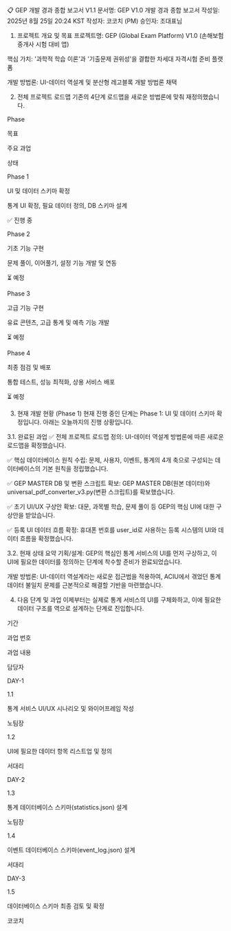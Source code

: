 📋 GEP 개발 경과 종합 보고서 V1.1
문서명: GEP V1.0 개발 경과 종합 보고서
작성일: 2025년 8월 25일 20:24 KST
작성자: 코코치 (PM)
승인자: 조대표님

1. 프로젝트 개요 및 목표
프로젝트명: GEP (Global Exam Platform) V1.0 (손해보험중개사 시험 대비 앱)

핵심 가치: '과학적 학습 이론'과 '기출문제 권위성'을 결합한 차세대 자격시험 준비 플랫폼

개발 방법론: UI-데이터 역설계 및 분산형 레고블록 개발 방법론 채택

2. 전체 프로젝트 로드맵
기존의 4단계 로드맵을 새로운 방법론에 맞춰 재정의했습니다.

Phase

목표

주요 과업

상태

Phase 1

UI 및 데이터 스키마 확정

통계 UI 확정, 필요 데이터 정의, DB 스키마 설계

✅ 진행 중

Phase 2

기초 기능 구현

문제 풀이, 이어풀기, 설정 기능 개발 및 연동

⏳ 예정

Phase 3

고급 기능 구현

유료 콘텐츠, 고급 통계 및 예측 기능 개발

⏳ 예정

Phase 4

최종 점검 및 배포

통합 테스트, 성능 최적화, 상용 서비스 배포

⏳ 예정

3. 현재 개발 현황 (Phase 1)
현재 진행 중인 단계는 Phase 1: UI 및 데이터 스키마 확정입니다. 아래는 오늘까지의 진행 상황입니다.

3.1. 완료된 과업
✅ 전체 프로젝트 로드맵 정의: UI-데이터 역설계 방법론에 따른 새로운 로드맵을 확정했습니다.

✅ 핵심 데이터베이스 원칙 수립: 문제, 사용자, 이벤트, 통계의 4개 축으로 구성되는 데이터베이스의 기본 원칙을 정립했습니다.

✅ GEP MASTER DB 및 변환 스크립트 확보: GEP MASTER DB(원본 데이터)와 universal_pdf_converter_v3.py(변환 스크립트)를 확보했습니다.

✅ 초기 UI/UX 구상안 확보: 대문, 과목별 학습, 문제 풀이 등 GEP의 핵심 UI에 대한 구상안을 받았습니다.

✅ 등록 UI 데이터 흐름 확정: 휴대폰 번호를 user_id로 사용하는 등록 시스템의 UI와 데이터 흐름을 확정했습니다.

3.2. 현재 상태 요약
기획/설계: GEP의 핵심인 통계 서비스의 UI를 먼저 구상하고, 이 UI에 필요한 데이터를 정의하는 단계에 착수할 준비가 완료되었습니다.

개발 방법론: UI-데이터 역설계라는 새로운 접근법을 적용하여, ACIU에서 겪었던 통계 데이터 불일치 문제를 근본적으로 해결할 기반을 마련했습니다.

4. 다음 단계 및 과업
이제부터는 실제로 통계 서비스의 UI를 구체화하고, 이에 필요한 데이터 구조를 역으로 설계하는 단계로 진입합니다.

기간

과업 번호

과업 내용

담당자

DAY-1

1.1

통계 서비스 UI/UX 시나리오 및 와이어프레임 작성

노팀장



1.2

UI에 필요한 데이터 항목 리스트업 및 정의

서대리

DAY-2

1.3

통계 데이터베이스 스키마(statistics.json) 설계

노팀장



1.4

이벤트 데이터베이스 스키마(event_log.json) 설계

서대리

DAY-3

1.5

데이터베이스 스키마 최종 검토 및 확정

코코치